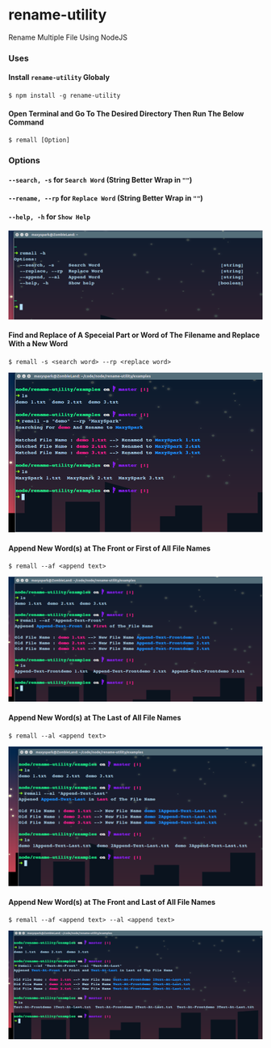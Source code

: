 # rename-utility
Rename Multiple File Using NodeJS

### Uses
#### Install `rename-utility` Globaly
```
$ npm install -g rename-utility
```
#### Open Terminal and Go To The Desired Directory Then Run The Below Command
```
$ remall [Option]
```

### Options
#### `--search, -s` for `Search Word` (String Better Wrap in `""`)
#### `--rename, --rp` for `Replace Word` (String Better Wrap in `""`)
#### `--help, -h` for `Show Help`
![Option](https://raw.githubusercontent.com/MaxySpark/rename-utility/img/img/remall-2.png "Option")

#### Find and Replace of A Speceial Part or Word of The Filename and Replace With a New Word
```
$ remall -s <search word> --rp <replace word>
```
![Search and Replace File Name](https://raw.githubusercontent.com/MaxySpark/rename-utility/img/img/remall-1.png "Search and Replace File Name")


#### Append New Word(s) at The Front or First of All File Names
```
$ remall --af <append text>
```
![Append Front](https://raw.githubusercontent.com/MaxySpark/rename-utility/img/img/remall-3.png "Append Front")

#### Append New Word(s) at The Last of All File Names
```
$ remall --al <append text>
```
![Append Last](https://raw.githubusercontent.com/MaxySpark/rename-utility/img/img/remall-4.png "Append Last")

#### Append New Word(s) at The Front and Last of All File Names
```
$ remall --af <append text> --al <append text>
```
![Append Both](https://raw.githubusercontent.com/MaxySpark/rename-utility/img/img/remall-5.png "Append both")